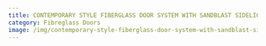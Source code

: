 ```yaml
---
title: CONTEMPORARY STYLE FIBERGLASS DOOR SYSTEM WITH SANDBLAST SIDELIGHT AND PULL BAR
category: Fibreglass Doors
image: /img/contemporary-style-fiberglass-door-system-with-sandblast-sidelight-and-pull-bar-e1501596074496.jpg
---
```

